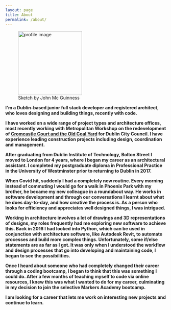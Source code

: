 ```yaml
---
layout: page
title: About
permalink: /about/
---
```

<figure>
  <img src="../public/hobbies/Profile.png" 
  alt="profile image" 
  width="200px">
  <figcaption>Sketch by John Mc Guinness</figcaption>
</figure>

<strong>I'm a Dublin-based junior full stack developer and registered architect, who loves designing and building things, recently with code.<strong>

I have worked on a wide range of project types and architecture offices, most recently working with Metropolitan Workshop on the redevelopment of [Cromcastle Court and the Old Coal Yard](https://mmguinness.github.io/portfolio/CV/#employment) for Dublin City Council. I have experience leading construction projects including design, coordination and management.

After graduating from Dublin Institute of Technology, Bolton Street I moved to London for 4 years, where I began my career as an architectural assistant. I completed my postgraduate diploma in Professional Practice in the University of Westminster prior to returning to Dublin in 2017.

When Covid hit, suddenly I had a completely new routine. Every morning instead of commuting I would go for a walk in Phoenix Park with my brother, he became my new colleague in a roundabout way. He works in software development and through our conversations I learnt about what he does day-to-day, and how creative the process is. As a person who looks for efficiency and appreciates well designed things, I was intrigued.

Working in architecture involves a lot of drawings and 3D representations of designs, my roles frequently had me exploring new software to achieve this. Back in 2016 I had looked into Python, which can be used in conjunction with architecture software, like Autodesk Revit, to automate processes and build more complex things. Unfortunately, some if/else statements are as far as I got. It was only when I understood the workflow and design processes that go into developing and maintaining code, I began to see the possibilities.

Once I heard about someone who had completely changed their career through a coding bootcamp, I began to think that this was something I could do. After a few months of teaching myself to code via online resources, I knew this was what I wanted to do for my career, culminating in my decision to join the selective Markers Academy bootcamp.

I am looking for a career that lets me work on interesting new projects and continue to learn.
